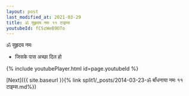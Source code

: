 ```yaml
---
layout: post
last_modified_at: 2021-03-29
title: ॐ सुहृदय नमः ११ टाइम्स
youtubeId: fCSzWeB9OTo
---
```

 
 
 ॐ सुहृदय नमः  
 
 -  जिसके पास अच्छा दिल हो 
 
  
 
  
 
 
 
 
 
 


{% include youtubePlayer.html id=page.youtubeId %}
 
[Next]({{ site.baseurl }}{% link  split1/_posts/2014-03-23-ॐ बाँधनाया नमः ११ टाइम्स.md%})
 
